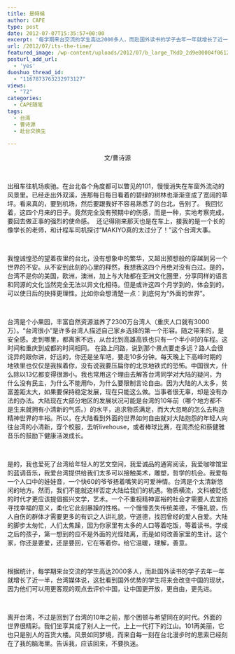 ```yaml
---
title: 是時候
author: CAPE
type: post
date: 2012-07-07T15:35:57+00:00
excerpt: '每学期来台交流的学生高达2000多人，而赴国外读书的学子去年一年就增长了近一半，台湾媒体说，这批看到国外优势的学生将来会改变中国的现状，因为他们可以用更客观的观点去评价中国，让中国更开放，更自由，更先进。 '
url: /2012/07/its-the-time/
featured_image: /wp-content/uploads/2012/07/b_large_TKdD_2d9e00004f061261.jpg
posturl_add_url:
  - 'yes'
duoshuo_thread_id:
  - "1167873763232973127"
views:
  - "72"
categories:
  - CAPE随笔
tags:
  - 台湾
  - 曹诗源
  - 赴台交换生

---
```

<p style="text-align: center;">
  文/曹诗源
</p>

&nbsp;

出租车往机场疾驰。在台北各个角度都可以瞥见的101，慢慢消失在车窗外流动的风景里。已经走出外双溪，连那每日每日看着的碧绿的树林也渐渐变成了宽阔的草坪。看来真的，要到机场，然后要跟我好不容易熟悉了的台北，告别了。 我回忆着，这四个月来的日子。竟然完全没有预期中的伤感，而是一种，实地考察完成，要回去做正事的强烈的使命感。  还记得刚来那天也是在车上，接我的是一个长的像学长的老师，和计程车司机探讨“MAKIYO真的太过分了！”这个台湾大事。

&nbsp;

我惶诚惶恐的望着夜里的台北，没有想象中的繁华，又超出预想般的穿越到另一个世界的不安。从不安到此刻的心里的释然，我想我这四个月绝对没有白过。是的，台湾不是你的美国，欧洲，澳洲，加上与大陆都在亚洲文化圈里，分享同样的语言和同源的文化当然完全无法以异文化相待。但是或许这四个月学到的，体会到的，可以使日后的抉择更理性。比如你会想清楚一点：到底何为“外面的世界”。

&nbsp;

台湾是个小果园，丰富自然资源滋养了2300万台湾人（重庆人口就有3000万）。“台湾很小&#8221;是许多台湾人描述自己家乡选择的第一个形容。随之带来的，是安全感。走到哪里，都离家不远，从台北到高雄高铁也只有一个半小时的车程。这时间和重庆到成都的时间相同。 在路上问路，说到那个景点要走多远？路人会很诧异的跟你讲，好远的，你还是坐车吧，要走10多分钟。每天晚上下高峰时期的地铁里也仅仅是我挨着你，没有说我要压扁你的北京地铁式的恐怖。中国很大，什么除以13亿都变得很渺小。我也常用这个理由去解答台湾同学对大陆的疑问，为什么没有民主，为什么不能用fb，为什么要限制言论自由。因为大陆的人太多，贫富差距太大，如果要保持稳定发展，现在只能这么做。当事者很无辜，却是没有办法的办法。大陆现在大部分地区的发展状况可能是台湾的10年前（哪个地方都不是生来就拥有小清新的气质。）的水平，追求物质满足，而大大忽略的怎么去构造精神世界的丰裕。所以，在大陆看到外面的世界如何自由就对大陆抱怨的年轻人向往台湾的小清新，穿个校服，去听livehouse，或者棒球比赛，在周杰伦和蔡健雅音乐的鼓励下健康活泼成长。

&nbsp;

是的，我也爱死了台湾给年轻人的艺文空间，我爱诚品的通宵阅读，我爱咖啡馆里的蓝调音乐，我爱台湾提供给我们太多可以接触美术，雕塑，哲学的机会。我爱每一个人口中的娃娃音，一个快60的爷爷捂着嘴笑的可爱神情。台湾是个太清新悠闲的地方。然而，我们不能就这样否定大陆给我们的机遇。物质横流，文科被贬低的时代才更应该提倡振兴文学，艺术。一个不重视精神富裕的社会才需要人去宣扬寻找幸福的意义，柔化它此刻暴躁的性格。一个慢慢丢失传统美德，不懂礼貌，伤人自伤的群体才需要更多的有识之人讲礼貌，守道德，找回曾经的爱人自爱。大陆的脚步太匆忙，人们太焦躁，因为你家里有太多的人口等着吃饭，等着读书。学成之后的孩子，第一想到的应不是外面的光怪陆离，而是如何改善家里的生计。这个家，你还是要爱，还是要回，它在等着你，给它温暖，理解，善意。

&nbsp;

根据统计，每学期来台交流的学生高达2000多人，而赴国外读书的学子去年一年就增长了近一半，台湾媒体说，这批看到国外优势的学生将来会改变中国的现状，因为他们可以用更客观的观点去评价中国，让中国更开放，更自由，更先进。

&nbsp;

离开台湾，不过是回到了台湾的10年之前，那个困顿与希望同在的时代。外面的世界很精彩。我们坐享其成了别人上一代，上上一代打下的江山。101再美丽，它也只是别人的百货大楼。风景如同梦境，而来自每一刻在台北漫步时的思索已经刻在了我的脑海里。告诉我，应该回来，不要执迷。

&nbsp;